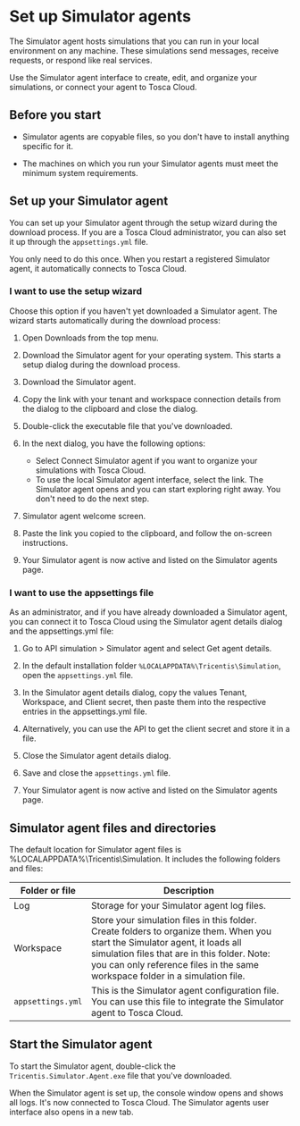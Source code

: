 # Set up Simulator agents

The Simulator agent hosts simulations that you can run in your local environment on any machine. These simulations send messages, receive requests, or respond like real services.

Use the Simulator agent interface to create, edit, and organize your simulations, or connect your agent to Tosca Cloud.

## Before you start

- Simulator agents are copyable files, so you don't have to install anything specific for it.

- The machines on which you run your Simulator agents must meet the minimum system requirements.

## Set up your Simulator agent

You can set up your Simulator agent through the setup wizard during the download process. If you are a Tosca Cloud administrator, you can also set it up through the `appsettings.yml` file.

You only need to do this once. When you restart a registered Simulator agent, it automatically connects to Tosca Cloud.

### I want to use the setup wizard

Choose this option if you haven't yet downloaded a Simulator agent. The wizard starts automatically during the download process:

1. Open Downloads from the top menu.

2. Download the Simulator agent for your operating system. This starts a setup dialog during the download process.

3. Download the Simulator agent.

4. Copy the link with your tenant and workspace connection details from the dialog to the clipboard and close the dialog.

5. Double-click the executable file that you've downloaded.

6. In the next dialog, you have the following options:
   - Select Connect Simulator agent if you want to organize your simulations with Tosca Cloud.
   - To use the local Simulator agent interface, select the link. The Simulator agent opens and you can start exploring right away. You don't need to do the next step.

7. Simulator agent welcome screen.

8. Paste the link you copied to the clipboard, and follow the on-screen instructions.

9. Your Simulator agent is now active and listed on the Simulator agents page.

### I want to use the appsettings file

As an administrator, and if you have already downloaded a Simulator agent, you can connect it to Tosca Cloud using the Simulator agent details dialog and the appsettings.yml file:

1. Go to API simulation > Simulator agent and select Get agent details.

2. In the default installation folder `%LOCALAPPDATA%\Tricentis\Simulation`, open the `appsettings.yml` file.

3. In the Simulator agent details dialog, copy the values Tenant, Workspace, and Client secret, then paste them into the respective entries in the appsettings.yml file.

4. Alternatively, you can use the API to get the client secret and store it in a file.

5. Close the Simulator agent details dialog.

6. Save and close the `appsettings.yml` file.

7. Your Simulator agent is now active and listed on the Simulator agents page.

## Simulator agent files and directories

The default location for Simulator agent files is %LOCALAPPDATA%\Tricentis\Simulation. It includes the following folders and files:

| Folder or file | Description |
| -------------- | ----------- |
| Log | Storage for your Simulator agent log files. |
| Workspace | Store your simulation files in this folder. Create folders to organize them. When you start the Simulator agent, it loads all simulation files that are in this folder. Note: you can only reference files in the same workspace folder in a simulation file. |
| `appsettings.yml` | This is the Simulator agent configuration file. You can use this file to integrate the Simulator agent to Tosca Cloud. |

## Start the Simulator agent

To start the Simulator agent, double-click the `Tricentis.Simulator.Agent.exe` file that you've downloaded.

When the Simulator agent is set up, the console window opens and shows all logs. It's now connected to Tosca Cloud. The Simulator agents user interface also opens in a new tab.

